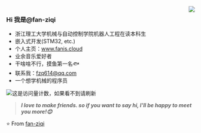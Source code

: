 <a href="#">
<img align="right" src="https://github-readme-stats.vercel.app/api?username=fan-ziqi&show_icons=true&hide_border=true&icon_color=586069&title_color=a0a9af">
</a>

### Hi 我是@fan-ziqi

- 浙江理工大学机械与自动控制学院机器人工程在读本科生
- 嵌入式开发(STM32, etc.)
- 个人主页：www.fanis.cloud
- 业余音乐爱好者
- 干啥啥不行，摸鱼第一名🐟
- 联系我：fzq614@qq.com
- 一个想学机械的程序员

![这是访问量计数，如果看不到请刷新](https://jwenjian-visitor-badge-5.glitch.me/badge?page_id=fan-ziqi.fan-ziqi.readme)


> ***I love to make friends. so if you want to say hi, I'll be happy to meet you more!😊***

⭐️ From [fan-ziqi](https://github.com/fan-ziqi)
